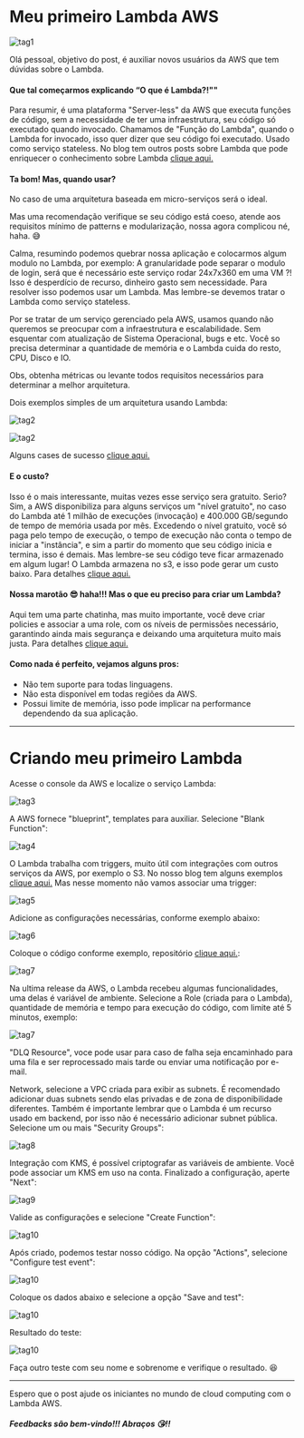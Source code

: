**Meu primeiro Lambda AWS**
======
![tag1](./imagens/img01.jpeg)

Olá pessoal, objetivo do post, é auxiliar novos usuários da AWS que tem dúvidas sobre o Lambda.

#### Que tal começarmos explicando “O que é Lambda?!""

Para resumir, é uma plataforma "Server-less" da AWS que executa funções de código, sem a necessidade de ter uma infraestrutura, seu código só executado quando invocado. Chamamos de "Função do Lambda", quando o Lambda for invocado, isso quer dizer que seu código foi executado. Usado como serviço stateless. No blog tem outros posts sobre Lambda que pode enriquecer o conhecimento sobre Lambda [clique aqui.](http://www.concretesolutions.com.br/?s=lambda&post_type=post)

#### Ta bom! Mas, quando usar?

No caso de uma arquitetura baseada em micro-serviços será o ideal.

Mas uma recomendação verifique se seu código está coeso, atende aos requisitos mínimo de patterns e modularização, nossa agora complicou né, haha. 😅

Calma, resumindo podemos quebrar nossa aplicação e colocarmos algum modulo no Lambda, por exemplo: A granularidade pode separar o modulo de login, será que é necessário este serviço rodar 24x7x360 em uma VM ?! Isso é desperdício de recurso, dinheiro gasto sem necessidade. Para resolver isso podemos usar um Lambda. Mas lembre-se devemos tratar o Lambda como serviço stateless.

Por se tratar de um serviço gerenciado pela AWS, usamos quando não queremos se preocupar com a infraestrutura e escalabilidade. Sem esquentar com atualização de Sistema Operacional, bugs e etc. Você so precisa determinar a quantidade de memória e o Lambda cuida do resto, CPU, Disco e IO.

Obs, obtenha métricas ou levante todos requisitos necessários para determinar a melhor arquitetura.

Dois exemplos simples de um arquitetura usando Lambda:

![tag2](./imagens/arqaws01)

![tag2](./imagens/arqaws003)


Alguns cases de sucesso [clique aqui.](https://aws.amazon.com/pt/solutions/case-studies/all/)

#### E o custo?

Isso é o mais interessante, muitas vezes esse serviço sera gratuito. Serio? Sim, a AWS disponibiliza para alguns serviços um "nível gratuito", no caso do Lambda até 1 milhão de execuções (invocação) e 400.000 GB/segundo de tempo de memória usada por mês.
Excedendo o nível gratuito, você só paga pelo tempo de execução, o tempo de execução não conta o tempo de iniciar a "instância", e sim a partir do momento que seu código inicia e termina, isso é demais.
Mas lembre-se seu código teve ficar armazenado em algum lugar! O Lambda armazena no s3, e isso pode gerar um custo baixo. Para detalhes [clique aqui.](https://aws.amazon.com/pt/lambda/pricing/)

#### Nossa marotão 😎 haha!!! Mas o que eu preciso para criar um Lambda?

Aqui tem uma parte chatinha, mas muito importante, você deve criar policies e associar a uma role, com os níveis de permissões necessário, garantindo ainda mais segurança e deixando uma arquitetura muito mais justa. Para detalhes [clique aqui.](http://docs.aws.amazon.com/pt_br/lambda/latest/dg/access-control-identity-based.html)

#### Como nada é perfeito, vejamos alguns pros:

- Não tem suporte para todas linguagens.
- Não esta disponível em todas regiões da AWS.
- Possui limite de memória, isso pode implicar na performance dependendo da sua aplicação.

---
Criando meu primeiro Lambda
========
Acesse o console da AWS e localize o serviço Lambda:

![tag3](./imagens/img001.png)

A AWS fornece "blueprint", templates para auxiliar.
Selecione "Blank Function":

![tag4](./imagens/img002.png)

O Lambda trabalha com triggers, muito útil com integrações com outros serviços da AWS, por exemplo o S3. No nosso blog tem alguns exemplos [clique aqui.](http://www.concretesolutions.com.br/?s=lambda&post_type=post)
Mas nesse momento não vamos associar uma trigger:

![tag5](./imagens/img003.png)

Adicione as configurações necessárias, conforme exemplo abaixo:

![tag6](./imagens/img004.png)

Coloque o código conforme exemplo, repositório [clique aqui.](exemplo):

![tag7](./imagens/img008.png)

Na ultima release da AWS, o Lambda recebeu algumas funcionalidades, uma delas é variável de ambiente.
Selecione a Role (criada para o Lambda), quantidade de memória e tempo para execução do código, com limite até 5 minutos, exemplo:

![tag7](./imagens/img005.png)

"DLQ Resource", voce pode usar para caso de falha seja encaminhado para uma fila e ser reprocessado mais tarde ou enviar uma notificação por e-mail.



Network, selecione a VPC criada para exibir as subnets. É recomendado adicionar duas subnets sendo elas privadas e de zona de disponibilidade diferentes. Também é importante lembrar que o Lambda é um recurso usado em backend, por isso não é necessário adicionar subnet pública.
Selecione um ou mais "Security Groups":

![tag8](./imagens/img006.png)

Integração com KMS, é possível criptografar as variáveis de ambiente. Você pode associar um KMS em uso na conta.
Finalizado a configuração, aperte "Next":

![tag9](./imagens/img007.png)

Valide as configurações e selecione "Create Function":

![tag10](./imagens/img0012.png)

Após criado, podemos testar nosso código.
Na opção "Actions", selecione "Configure test event":


![tag10](./imagens/img009.png)

Coloque os dados abaixo e selecione a opção "Save and test":

![tag10](./imagens/img0010.png)

Resultado do teste:

![tag10](./imagens/img0011.png)

Faça outro teste com seu nome e sobrenome e verifique o resultado. 😆
_______
Espero que o post ajude os iniciantes no mundo de cloud computing com o Lambda AWS.

##### Feedbacks são bem-vindo!!! Abraços 😘!!
